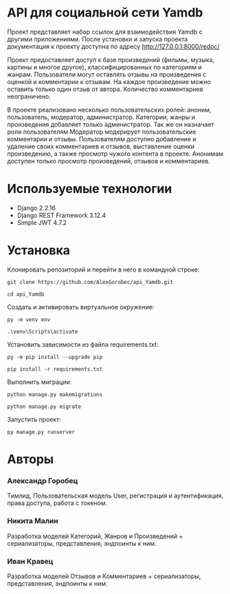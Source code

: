 # API для социальной сети Yamdb

Проект представляет набор ссылок для взаимодействия Yamdb с другими приложениями.
После установки и запуска проекта документация к проекту доступна по адресу http://127.0.0.1:8000/redoc/

Проект предоставляет доступ к базе произведений (фильмы, музыка, картины и многое другое), классифицированных по категориям и жанрам. Пользователи могут оставлять отзывы на произведения с оценкой и комментарии к отзывам. На каждое произведение можно оставить только один отзыв от автора. Количество комментариев неограничено. 

В проекте реализовано несколько пользовательских ролей: аноним, пользователь, модератор, администратор.
Категории, жанры и произведения добавляет только администратор. Так же он назначает роли пользователям
Модератор модерирует пользовательские комментарии и отзывы.
Пользователям доступно добавление и удаление своих комментариев и отзывов, выставление оценки произведению, а также просмотр чужого контента в проекте.
Анонимам доступен только просмотр произведений, отзывов и комментариев.

# Используемые технологии

- Django 2.2.16
- Django REST Framework 3.12.4
- Simple JWT 4.7.2

# Установка

Клонировать репозиторий и перейти в него в командной строке:

```
git clone https://github.com/AlexGorobec/api_Yamdb.git
```

```
cd api_Yamdb
```

Cоздать и активировать виртуальное окружение:
```
py -m venv env
```

```
.\venv\Scripts\activate
```

Установить зависимости из файла requirements.txt:

```
py -m pip install --upgrade pip
```

```
pip install -r requirements.txt
```

Выполнить миграции:
```
python manage.py makemigrations
```

```
python manage.py migrate
```

Запустить проект:
```
py manage.py runserver
```

# Авторы
### Александр Горобец
Тимлид, Пользовательская модель User, регистрация и аутентификация, права доступа, работа с токеном.
### Никита Малин
Разработка моделей Категорий, Жанров и Произведений + сериализаторы, представления, эндпоинты к ним.
### Иван Кравец
Разработка моделей Отзывов и Комментариев + сериализаторы, представления, эндпоинты к ним.